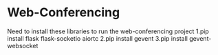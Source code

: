 # Web-Conferencing

Need to install these libraries to run the web-conferencing project
1.pip install flask flask-socketio aiortc
2.pip install gevent
3.pip install gevent-websocket
